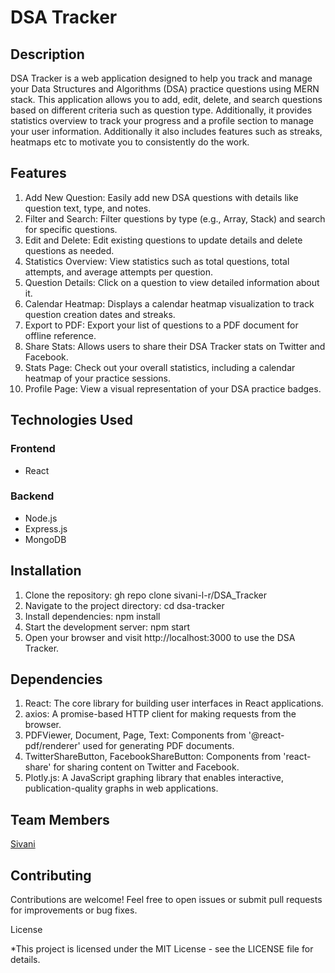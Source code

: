 # DSA Tracker


## Description
DSA Tracker is a web application designed to help you track and manage your Data Structures and Algorithms (DSA) practice questions using MERN stack. This application allows you to add, edit, delete, and search questions based on different criteria such as question type. Additionally, it provides statistics overview to track your progress and a profile section to manage your user information. Additionally it also includes features such as streaks, heatmaps etc to motivate you to consistently do the work. 

## Features

1.  Add New Question: Easily add new DSA questions with details like question text, type, and notes.
2. Filter and Search: Filter questions by type (e.g., Array, Stack) and search for specific questions.
3. Edit and Delete: Edit existing questions to update details and delete questions as needed.
4. Statistics Overview: View statistics such as total questions, total attempts, and average attempts per question.
5. Question Details: Click on a question to view detailed information about it.
6. Calendar Heatmap: Displays a calendar heatmap visualization to track question creation dates and streaks.
7. Export to PDF: Export your list of questions to a PDF document for offline reference.
8. Share Stats: Allows users to share their DSA Tracker stats on Twitter and Facebook.
9. Stats Page: Check out your overall statistics, including a calendar heatmap of your practice sessions.
10. Profile Page: View a visual representation of your DSA practice badges.


## Technologies Used

### Frontend
- React
            
### Backend
- Node.js
- Express.js
- MongoDB


## Installation
1. Clone the repository:  gh repo clone sivani-l-r/DSA_Tracker
2. Navigate to the project directory: cd dsa-tracker
3. Install dependencies: npm install
4. Start the development server: npm start
5. Open your browser and visit http://localhost:3000 to use the DSA Tracker.

## Dependencies
1. React: The core library for building user interfaces in React applications.
2. axios: A promise-based HTTP client for making requests from the browser.
3. PDFViewer, Document, Page, Text: Components from '@react-pdf/renderer' used for generating PDF documents.
4. TwitterShareButton, FacebookShareButton: Components from 'react-share' for sharing content on Twitter and Facebook.
5. Plotly.js: A JavaScript graphing library that enables interactive, publication-quality graphs in web applications.

## Team Members
[Sivani](https://github.com/sivani-l-r)
## Contributing

Contributions are welcome! Feel free to open issues or submit pull requests for improvements or bug fixes.

License

*This project is licensed under the MIT License - see the LICENSE file for details.


